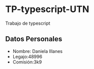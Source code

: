 # TP-typescript-UTN
Trabajo de typescript

## Datos Personales
- Nombre: Daniela Illanes
- Legajo:48996
- Comisión:3k9
